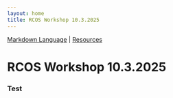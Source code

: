 ```yaml
---
layout: home
title: RCOS Workshop 10.3.2025
---
```


[Markdown Language](#markdowns) | [Resources](#resources)
<h1>RCOS Workshop 10.3.2025</h1>
<h3>Test</h3>
